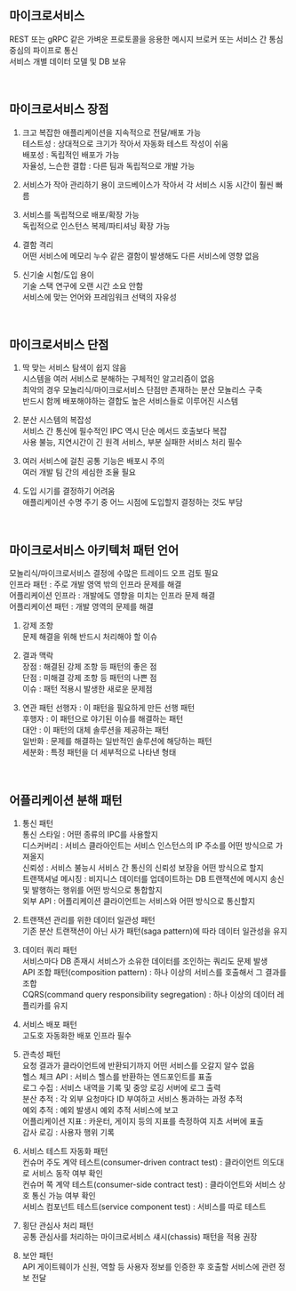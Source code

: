 ## 마이크로서비스
REST 또는 gRPC 같은 가벼운 프로토콜을 응용한 메시지 브로커 또는 서비스 간 통심 중심의 파이프로 통신  
서비스 개별 데이터 모델 및 DB 보유  

<br>

## 마이크로서비스 장점
1. 크고 복잡한 애플리케이션을 지속적으로 전달/배포 가능  
    테스트성 : 상대적으로 크기가 작아서 자동화 테스트 작성이 쉬움  
    배포성 : 독립적인 배포가 가능  
    자율성, 느슨한 결합 : 다른 팀과 독립적으로 개발 가능  

2. 서비스가 작아 관리하기 용이
    코드베이스가 작아서 각 서비스 시동 시간이 훨씬 빠름  

3. 서비스를 독립적으로 배포/확장 가능  
    독립적으로 인스턴스 복제/파티셔닝 확장 가능  

4. 결함 격리  
    어떤 서비스에 메모리 누수 같은 결함이 발생해도 다른 서비스에 영향 없음  

5. 신기술 시험/도입 용이  
    기술 스택 연구에 오랜 시간 소요 안함  
    서비스에 맞는 언어와 프레임워크 선택의 자유성  

<br>

## 마이크로서비스 단점
1. 딱 맞는 서비스 탐색이 쉽지 않음  
    시스템을 여러 서비스로 분해하는 구체적인 알고리즘이 없음  
    최악의 경우 모놀리식/마이크로서비스 단점만 존재하는 분산 모놀리스 구축  
    반드시 함께 배포해야하는 결합도 높은 서비스들로 이루어진 시스템  

2. 분산 시스템의 복잡성  
    서비스 간 통신에 필수적인 IPC 역시 단순 메서드 호출보다 복잡  
    사용 불능, 지연시간이 긴 원격 서비스, 부분 실패한 서비스 처리 필수  

3. 여러 서비스에 걸친 공통 기능은 배포시 주의  
    여러 개발 팀 간의 세심한 조율 필요  

4. 도입 시기를 결정하기 어려움  
    애플리케이션 수명 주기 중 어느 시점에 도입할지 결정하는 것도 부담  

<br>

## 마이크로서비스 아키텍처 패턴 언어  
모놀리식/마이크로서비스 결정에 수많은 트레이드 오프 검토 필요  
인프라 패턴 : 주로 개발 영역 밖의 인프라 문제를 해결  
어플리케이션 인프라 : 개발에도 영향을 미치는 인프라 문제 해결  
어플리케이션 패턴 : 개발 영역의 문제를 해결  

1. 강제 조항  
    문제 해결을 위해 반드시 처리해야 할 이슈  

2. 결과 맥락  
    장점 : 해결된 강제 조항 등 패턴의 좋은 점  
    단점 : 미해결 강제 조항 등 패턴의 나쁜 점  
    이슈 : 패턴 적용시 발생한 새로운 문제점  

3. 연관 패턴
    선행자 : 이 패턴을 필요하게 만든 선행 패턴  
    후행자 : 이 패턴으로 야기된 이슈를 해결하는 패턴  
    대안 : 이 패턴의 대체 솔루션을 제공하는 패턴  
    일반화 : 문제를 해결하는 일반적인 솔루션에 해당하는 패턴  
    세분화 : 특정 패턴을 더 세부적으로 나타낸 형태  

<br>

## 어플리케이션 분해 패턴
1. 통신 패턴  
    통신 스타일 : 어떤 종류의 IPC를 사용할지  
    디스커버리 : 서비스 클라아인트는 서비스 인스턴스의 IP 주소를 어떤 방식으로 가져올지  
    신뢰성 : 서비스 불능시 서비스 간 통신의 신뢰성 보장을 어떤 방식으로 할지  
    트랜잭셔널 메시징 : 비지니스 데이터를 업데이트하는 DB 트랜잭션에 메시지 송신 및 발행하는 행위를 어떤 방식으로 통합할지  
    외부 API : 어플리케이션 클라이언트는 서비스와 어떤 방식으로 통신할지   

2. 트랜잭션 관리를 위한 데이터 일관성 패턴  
    기존 분산 트랜잭션이 아닌 사가 패턴(saga pattern)에 따라 데이터 일관성을 유지  

3. 데이터 쿼리 패턴  
    서비스마다 DB 존재시 서비스가 소유한 데이터를 조인하는 쿼리도 문제 발생  
    API 조합 패턴(composition pattern) : 하나 이상의 서비스를 호출해서 그 결과를 조합  
    CQRS(command query responsibility segregation) : 하나 이상의 데이터 레플리카를 유지  

4. 서비스 배포 패턴  
    고도호 자동화한 배포 인프라 필수  

5. 관측성 패턴  
    요청 결과가 클라이언트에 반환되기까지 어떤 서비스를 오갈지 알수 없음  
    헬스 체크 API : 서비스 헬스를 반환하는 엔드포인트를 표출  
    로그 수집 : 서비스 내역을 기록 및 중앙 로깅 서버에 로그 출력  
    분산 추적 : 각 외부 요청마다 ID 부여하고 서비스 통과하는 과정 추적  
    예외 추적 : 예외 발생시 예외 추적 서비스에 보고  
    어플리케이션 지표 : 카운터, 게이지 등의 지표를 측정하여 지쵸 서버에 표출  
    감사 로깅 : 사용자 행위 기록  

6. 서비스 테스트 자동화 패턴  
    컨슈머 주도 계약 테스트(consumer-driven contract test) : 클라이언트 의도대로 서비스 동작 여부 확인  
    컨슈머 쪽 계약 테스트(consumer-side contract test) : 클라이언트와 서비스 상호 통신 가능 여부 확인  
    서비스 컴포넌트 테스트(service component test) : 서비스를 따로 테스트  

7. 횡단 관심사 처리 패턴  
    공통 관심사를 처리하는 마이크로서비스 섀시(chassis) 패턴을 적용 권장  

8. 보안 패턴  
    API 게이트웨이가 신원, 역할 등 사용자 정보를 인증한 후 호출할 서비스에 관련 정보 전달  
    
<br>

